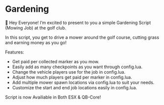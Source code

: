 # Gardening

:wave:  Hey Everyone!
I’m excited to present to you a simple Gardening Script (Mowing Job) at the golf club.

In this script, you get to drive a mower around the golf course, cutting grass and earning money as you go!

Features:

- Get paid per collected marker as you mow.
- Easily add as many checkpoints as you want through config.lua.
- Change the vehicle players use for the job in config.lua.
- Adjust how much players get paid per marker in config.lua.
- Add multiple mower spawn locations via config.lua to suit your needs.
- Customize the start and end job locations easily in config.lua.

Script is now Availiable in Both ESX & QB-Core!
